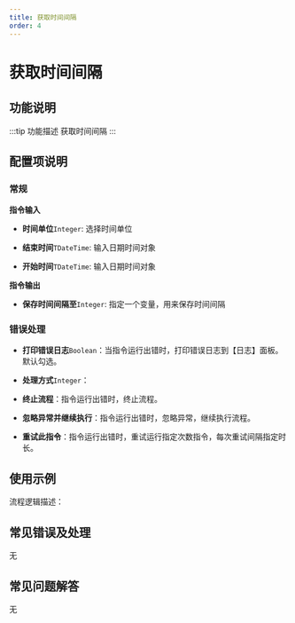 ```yaml
---
title: 获取时间间隔
order: 4
---
```


# 获取时间间隔

## 功能说明

:::tip 功能描述
获取时间间隔
:::

## 配置项说明

### 常规

**指令输入**

- **时间单位**`Integer`: 选择时间单位

- **结束时间**`TDateTime`: 输入日期时间对象

- **开始时间**`TDateTime`: 输入日期时间对象


**指令输出**

- **保存时间间隔至**`Integer`: 指定一个变量，用来保存时间间隔

### 错误处理

- **打印错误日志**`Boolean`：当指令运行出错时，打印错误日志到【日志】面板。默认勾选。

- **处理方式**`Integer`：

 - **终止流程**：指令运行出错时，终止流程。

 - **忽略异常并继续执行**：指令运行出错时，忽略异常，继续执行流程。

 - **重试此指令**：指令运行出错时，重试运行指定次数指令，每次重试间隔指定时长。

## 使用示例

流程逻辑描述：

## 常见错误及处理

无

## 常见问题解答

无

